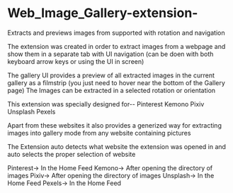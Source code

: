 # Web_Image_Gallery-extension-
Extracts and previews images from supported with rotation and navigation

The extension was created in order to extract images from a webpage and show them in a separate tab with UI navigation (can be doen with both keyboard arrow keys or using the UI in screen)

The gallery UI provides a preview of all extracted images in the current gallery as a filmstrip (you just need to hover near the bottom of the Gallery page)
The Images can be extracted in a selected rotation or orientation

This extension was specially designed for--
Pinterest
Kemono
Pixiv
Unsplash
Pexels

Apart from these websites it also provides a generized way for extracting images into gallery mode from any website containing pictures

The Extension auto detects what website the extension was opened in and auto selects the proper selection of website

Pinterest-> In the Home Feed
Kemono-> After opening the directory of images
Pixiv-> After opening the directory of images
Unsplash-> In the Home Feed
Pexels-> In the Home Feed
